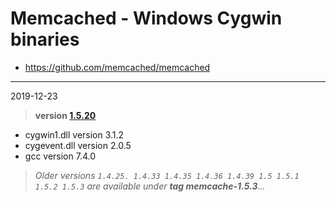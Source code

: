 # Memcached - Windows Cygwin binaries #
- https://github.com/memcached/memcached

----
2019-12-23
> **version [1.5.20](https://github.com/memcached/memcached/tree/1.5.20)**

  - cygwin1.dll version 3.1.2
  - cygevent.dll version 2.0.5
  - gcc version 7.4.0

> *Older versions `1.4.25. 1.4.33 1.4.35 1.4.36 1.4.39 1.5 1.5.1 1.5.2 1.5.3` are available under **tag memcache-1.5.3**...*